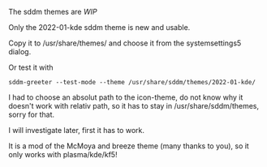 The sddm themes are *WIP*

Only the 2022-01-kde sddm theme is new and usable.

Copy it to /usr/share/themes/ and choose it from the systemsettings5 dialog.

Or test it with

```
sddm-greeter --test-mode --theme /usr/share/sddm/themes/2022-01-kde/
```

I had to choose an absolut path to the icon-theme, do not know why it doesn't work with relativ path, so it has to stay in /usr/share/sddm/themes, sorry for that.

I will investigate later, first it has to work.

It is a mod of the McMoya and breeze theme  (many thanks to you), so it only works with plasma/kde/kf5!
